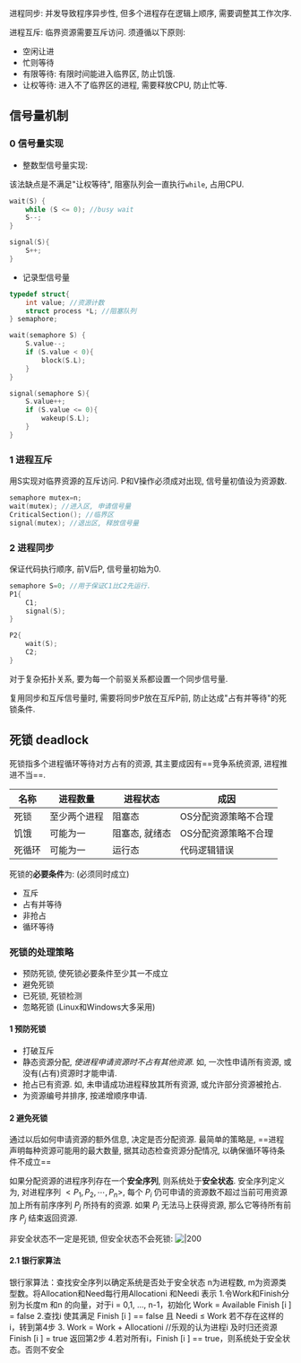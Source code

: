 进程同步: 并发导致程序异步性, 但多个进程存在逻辑上顺序, 需要调整其工作次序.

进程互斥: 临界资源需要互斥访问. 须遵循以下原则:
- 空闲让进
- 忙则等待
- 有限等待: 有限时间能进入临界区, 防止饥饿.
- 让权等待: 进入不了临界区的进程, 需要释放CPU, 防止忙等.

## 信号量机制

### 0 信号量实现

- 整数型信号量实现:

该法缺点是不满足"让权等待", 阻塞队列会一直执行`while`, 占用CPU.
```c
wait(S) {
	while (S <= 0); //busy wait
	S--;
}

signal(S){
	S++;
}
```

- 记录型信号量
```c
typedef struct{
	int value; //资源计数
	struct process *L; //阻塞队列
} semaphore;

wait(semaphore S) {
	S.value--;
	if (S.value < 0){
		block(S.L);
	}
}

signal(semaphore S){
	S.value++;
	if (S.value <= 0){
		wakeup(S.L);
	}
}
```

### 1 进程互斥

用S实现对临界资源的互斥访问. P和V操作必须成对出现, 信号量初值设为资源数.

```c
semaphore mutex=n;
wait(mutex); //进入区, 申请信号量
CriticalSection(); //临界区
signal(mutex); //退出区, 释放信号量
```

### 2 进程同步

保证代码执行顺序, 前V后P, 信号量初始为0.

```c
semaphore S=0; //用于保证C1比C2先运行.
P1{
	C1;
	signal(S);
}

P2{
	wait(S);
	C2;
}
```

对于复杂拓扑关系, 要为每一个前驱关系都设置一个同步信号量. 

复用同步和互斥信号量时, 需要将同步P放在互斥P前, 防止达成"占有并等待"的死锁条件.

## 死锁 deadlock

死锁指多个进程循环等待对方占有的资源, 其主要成因有==竞争系统资源, 进程推进不当==. 

| 名称   | 进程数量     | 进程状态       | 成因                 |
| ------ | ------------ | -------------- | -------------------- |
| 死锁   | 至少两个进程 | 阻塞态         | OS分配资源策略不合理 |
| 饥饿   | 可能为一     | 阻塞态, 就绪态 | OS分配资源策略不合理 |
| 死循环 | 可能为一     | 运行态         | 代码逻辑错误                     |

死锁的**必要条件**为: (必须同时成立)
- 互斥
- 占有并等待
- 非抢占
- 循环等待

### 死锁的处理策略

- 预防死锁, 使死锁必要条件至少其一不成立
- 避免死锁
- 已死锁, 死锁检测
- 忽略死锁 (Linux和Windows大多采用)

#### 1 预防死锁

- 打破互斥
- 静态资源分配, *使进程申请资源时不占有其他资源*. 如, 一次性申请所有资源, 或没有(占有)资源时才能申请.
- 抢占已有资源. 如, 未申请成功进程释放其所有资源, 或允许部分资源被抢占.
- 为资源编号并排序, 按递增顺序申请.

#### 2 避免死锁

通过以后如何申请资源的额外信息, 决定是否分配资源. 最简单的策略是, ==进程声明每种资源可能用的最大数量, 据其动态检查资源分配情况, 以确保循环等待条件不成立==

如果分配资源的进程序列存在一个**安全序列**, 则系统处于**安全状态**. 安全序列定义为, 对进程序列 $<P_1, P_2, \cdots, P_n>$, 每个 $P_i$ 仍可申请的资源数不超过当前可用资源加上所有前序序列 $P_j$ 所持有的资源. 如果 $P_i$ 无法马上获得资源, 那么它等待所有前序 $P_j$ 结束返回资源.

非安全状态不一定是死锁, 但安全状态不会死锁: 
![|200](Pasted%20image%2020230620175908.png)


#### 2.1 银行家算法

银行家算法：查找安全序列以确定系统是否处于安全状态 n为进程数, m为资源类型数。将Allocation和Need每行用Allocationi 和Needi 表示 1.令Work和Finish分别为长度m 和n 的向量，对于i = 0,1, …, n-1，初始化 Work = Available Finish [i ] = false 2.查找i 使其满足 Finish [i ] == false 且 Needi ≤ Work 若不存在这样的i，转到第4步 3. Work = Work + Allocationi //乐观的认为进程i 及时归还资源 Finish [i ] = true 返回第2步 4.若对所有i，Finish [i ] == true，则系统处于安全状态。否则不安全